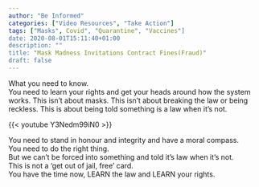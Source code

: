 ```yaml
---
author: "Be Informed"
categories: ["Video Resources", "Take Action"]
tags: ["Masks", Covid", "Quarantine", "Vaccines"]
date: 2020-08-01T15:11:40+01:00
description: ""
title: "Mask Madness Invitations Contract Fines(Fraud)"
draft: false
---
```


What you need to know.   
You need to learn your rights and get your heads around how the system works. This isn’t about masks. This isn’t about breaking the law or being reckless. This is about being told something is a law when it’s not.  

{{< youtube Y3Nedm99iN0 >}}

You need to stand in honour and integrity and have a moral compass.   
You need to do the right thing.   
But we can’t be forced into something and told it’s law when it’s not.   
This is not a ‘get out of jail, free’ card.   
You have the time now, LEARN the law and LEARN your rights.
